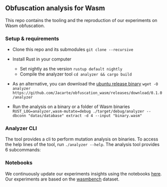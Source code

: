 ## Obfuscation analysis for Wasm

This repo contains the tooling and the reproduction of our experiments on Wasm obfuscation.

### Setup & requirements
- Clone this repo and its submodules `git clone --recursive` 
- Install Rust in your computer
    - Set nightly as the version `rustup default nightly`
    - Compile the analyzer tool `cd analyzer && cargo build`

- As an alternative, you can download the [ubuntu release binary](https://github.com/Jacarte/obfuscation_wasm/releases/download/0.1.0/analyzer) `wget -O analyzer https://github.com/Jacarte/obfuscation_wasm/releases/download/0.1.0/analyzer`
- Run the analysis on a binary or a folder of Wasm binaries `RUST_LOG=analyzer,wasm-mutate=debug ./target/debug/analyzer --dbconn "datas/database" extract -d 4 --input "binary.wasm"  `

### Analyzer CLI

The tool provides a cli to perform mutation analysis on binaries. To access the help lines of the tool, run `./analyzer --help`. The analysis tool provides 6 subcommands:

### Notebooks

We continuously update our experiments insights using the notebooks [here](./notebooks). Our experiments are based on the [wasmbench](todo) dataset.